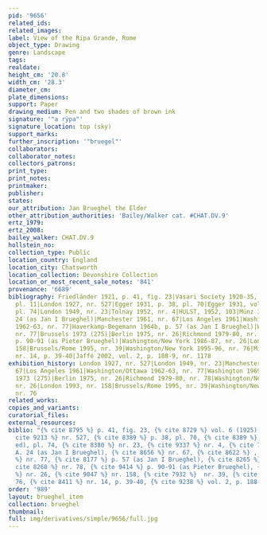```yaml
---
pid: '9656'
related_ids: 
related_images: 
label: View of the Ripa Grande, Rome
object_type: Drawing
genre: Landscape
tags: 
realdate: 
height_cm: '20.8'
width_cm: '28.3'
diameter_cm: 
plate_dimensions: 
support: Paper
drawing_medium: Pen and two shades of brown ink
signature: '"a rÿpa"'
signature_location: top (sky)
support_marks: 
further_inscription: '"bruegel"'
collaborators: 
collaborator_notes: 
collectors_patrons: 
print_type: 
print_notes: 
printmaker: 
publisher: 
states: 
our_attribution: Jan Brueghel the Elder
other_attribution_authorities: 'Bailey/Walker cat. #CHAT.DV.9'
ertz_1979: 
ertz_2008: 
bailey_walker: CHAT.DV.9
hollstein_no: 
collection_type: Public
location_country: England
location_city: Chatsworth
location_collection: Devonshire Collection
location_or_most_recent_sale_notes: '841'
provenance: '6689'
bibliography: Friedländer 1921, p. 41, fig. 23|Vasari Society 1920-35, vol. 6 (1925),
  pl. 11|London 1927, nr. 527|Egger 1931, p. 38, pl. 70|Egger 1931, vol. 1 (2nd ed),
  pl. 74|London 1949, nr. 23|Tolnay 1952, nr. 4|HULST, 1952, 103|Münz 1961, nr. A.
  24 (as Jan I Brueghel)|Manchester 1961, nr. 67|Los Angeles 1961|Washington/Ottawa
  1962-63, nr. 77|Haverkamp-Begemann 1964b, p. 57 (as Jan I Brueghel)|Washington 1969-70,
  nr. 77|Brussels 1973 (275)|Berlin 1975, nr. 26|Richmond 1979-80, nr. 78|Winner 1985,
  p. 90-91 (as Pieter Brueghel)|Washington/New York 1986-87, nr. 26|London 1993, nr.
  158|Brussels/Rome 1995, nr. 39|Washington/New York 1995-96, nr. 76|Mielke 1996,
  nr. 14, p. 39-40|Jaffé 2002, vol. 2, p. 188-9, nr. 1178
exhibition_history: London 1927, nr. 527|London 1949, nr. 23|Manchester 1961, nr.
  67|Los Angeles 1961|Washington/Ottawa 1962-63, nr. 77|Washington 1969-70, nr. 77|BRUSSELS
  1973 (275)|Berlin 1975, nr. 26|Richmond 1979-80, nr. 78|Washington/New York 1986-87,
  nr. 26|London 1993, nr. 158|Brussels/Rome 1995, nr. 39|Washington/New York 1995-96,
  nr. 76
related_works: 
copies_and_variants: 
curatorial_files: 
external_resources: 
biblio: "{% cite 8795 %} p. 41, fig. 23, {% cite 8729 %} vol. 6 (1925), pl. 11, {%
  cite 9213 %} nr. 527, {% cite 8389 %} p. 38, pl. 70, {% cite 8389 %} vol. 1 (2nd
  ed), pl. 74, {% cite 8380 %} nr. 23, {% cite 9337 %} nr. 4, {% cite 7900 %} nr.
  A. 24 (as Jan I Brueghel), {% cite 8656 %} nr. 67, {% cite 8622 %} , {% cite 8950
  %} nr. 77, {% cite 8177 %} p. 57 (as Jan I Brueghel), {% cite 8265 %} nr. 77, {%
  cite 8268 %} nr. 78, {% cite 9414 %} p. 90-91 (as Pieter Brueghel), {% cite 8063
  %} nr. 26, {% cite 9047 %} nr. 158, {% cite 7932 %}  nr. 39, {% cite 8425 %} nr.
  76, {% cite 8411 %} nr. 14, p. 39-40, {% cite 9238 %} vol. 2, p. 188-9, nr. 1178"
order: '989'
layout: brueghel_item
collection: brueghel
thumbnail: 
full: img/derivatives/simple/9656/full.jpg
---
```

